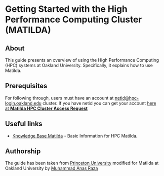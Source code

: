 # Getting Started with the High Performance Computing Cluster (MATILDA)


## About
This guide presents an overview of using the High Performance Computing (HPC) systems at Oakland University. Specifically, it explains how to use Matilda. 

## Prerequisites

For following through, users must have an account at netid@hpc-login.oakland.edu cluster. If you have netid you can get your account [here at **Matilda HPC Cluster Access Request**](https://www.oakland.edu/uts/efficient-processes-forms/forms/) 


## Useful links

* [Knowledge Base Matilda](https://kb.oakland.edu/uts/HPCMatilda) - Basic Information for HPC Matilda.    

## Authorship

The guide has been taken from [Princeton University](https://github.com/PrincetonUniversity/hpc_beginning_workshop) modified for Matilda at Oakland University by [Muhammad Anas Raza](https://linkedin.com/in/memanasraza)
